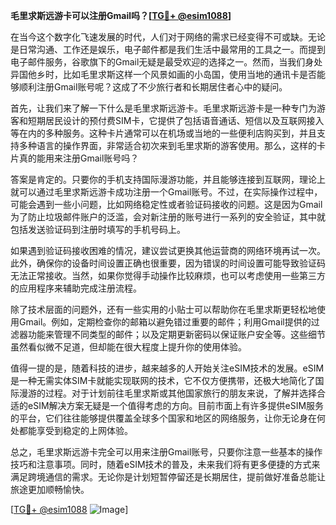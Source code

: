 **毛里求斯远游卡可以注册Gmail吗？[[TG💪+ @esim1088](https://t.me/s/esim1088)]**

在当今这个数字化飞速发展的时代，人们对于网络的需求已经变得不可或缺。无论是日常沟通、工作还是娱乐，电子邮件都是我们生活中最常用的工具之一。而提到电子邮件服务，谷歌旗下的Gmail无疑是最受欢迎的选择之一。然而，当我们身处异国他乡时，比如毛里求斯这样一个风景如画的小岛国，使用当地的通讯卡是否能够顺利注册Gmail账号呢？这成了不少旅行者和长期居住者心中的疑问。

首先，让我们来了解一下什么是毛里求斯远游卡。毛里求斯远游卡是一种专门为游客和短期居民设计的预付费SIM卡，它提供了包括语音通话、短信以及互联网接入等在内的多种服务。这种卡片通常可以在机场或当地的一些便利店购买到，并且支持多种语言的操作界面，非常适合初次来到毛里求斯的游客使用。那么，这样的卡片真的能用来注册Gmail账号吗？

答案是肯定的。只要你的手机支持国际漫游功能，并且能够连接到互联网，理论上就可以通过毛里求斯远游卡成功注册一个Gmail账号。不过，在实际操作过程中，可能会遇到一些小问题，比如网络稳定性或者验证码接收的问题。这是因为Gmail为了防止垃圾邮件账户的泛滥，会对新注册的账号进行一系列的安全验证，其中就包括发送验证码到注册时填写的手机号码上。

如果遇到验证码接收困难的情况，建议尝试更换其他运营商的网络环境再试一次。此外，确保你的设备时间设置正确也很重要，因为错误的时间设置可能导致验证码无法正常接收。当然，如果你觉得手动操作比较麻烦，也可以考虑使用一些第三方的应用程序来辅助完成注册流程。

除了技术层面的问题外，还有一些实用的小贴士可以帮助你在毛里求斯更轻松地使用Gmail。例如，定期检查你的邮箱以避免错过重要的邮件；利用Gmail提供的过滤器功能来管理不同类型的邮件；以及定期更新密码以保证账户安全等。这些细节虽然看似微不足道，但却能在很大程度上提升你的使用体验。

值得一提的是，随着科技的进步，越来越多的人开始关注eSIM技术的发展。eSIM是一种无需实体SIM卡就能实现联网的技术，它不仅方便携带，还极大地简化了国际漫游的过程。对于计划前往毛里求斯或其他国家旅行的朋友来说，了解并选择合适的eSIM解决方案无疑是一个值得考虑的方向。目前市面上有许多提供eSIM服务的平台，它们往往能够提供覆盖全球多个国家和地区的网络服务，让你无论身在何处都能享受到稳定的上网体验。

总之，毛里求斯远游卡完全可以用来注册Gmail账号，只要你注意一些基本的操作技巧和注意事项。同时，随着eSIM技术的普及，未来我们将有更多便捷的方式来满足跨境通信的需求。无论你是计划短暂停留还是长期居住，提前做好准备总能让旅途更加顺畅愉快。

[[TG💪+ @esim1088](https://t.me/s/esim1088) ![Image](https://i.postimg.cc/4NQfJmqS/Snipaste-2025-05-13-00-14-12.png)]
